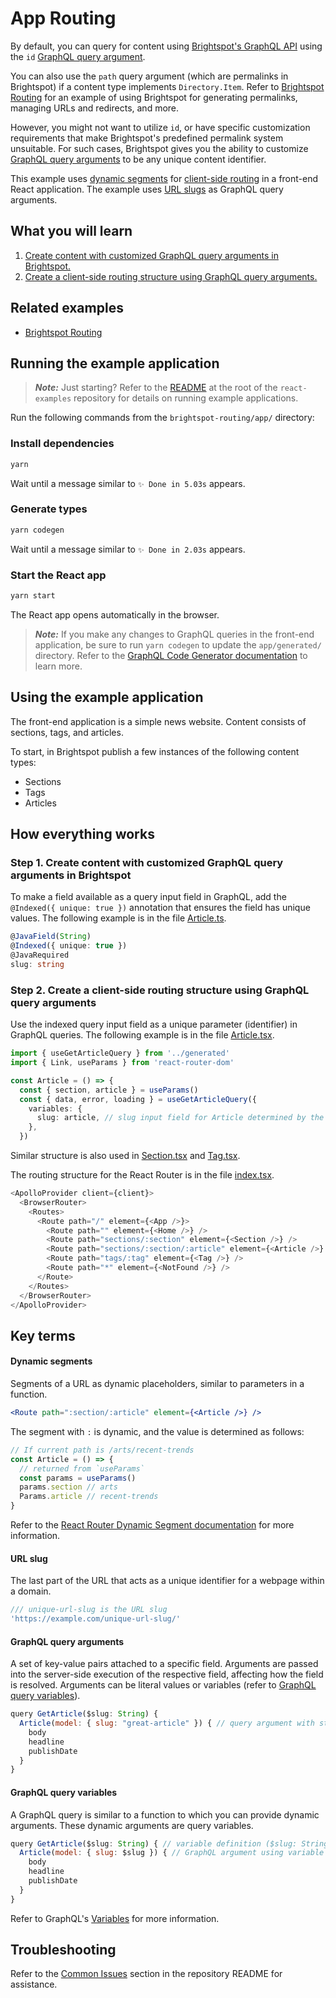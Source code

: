 # App Routing

By default, you can query for content using [Brightspot's GraphQL API](https://www.brightspot.com/documentation/brightspot-cms-developer-guide/latest/graphql-api) using the `id` [GraphQL query argument](#graphql-query-arguments). 

You can also use the `path` query argument (which are permalinks in Brightspot) if a content type implements `Directory.Item`. Refer to [Brightspot Routing](../brightspot-routing/README.md) for an example of using Brightspot for generating permalinks, managing URLs and redirects, and more.

However, you might not want to utilize `id`, or have specific customization requirements that make Brightspot's predefined permalink system unsuitable. For such cases, Brightspot gives you the ability to customize [GraphQL query arguments](#graphql-query-arguments) to be any unique content identifier.

This example uses [dynamic segments](#dynamic-segments) for [client-side routing](https://reactrouter.com/en/main/start/overview#client-side-routing) in a front-end React application. The example uses [URL slugs](#url-slug) as GraphQL query arguments.

## What you will learn

1. [Create content with customized GraphQL query arguments in Brightspot.](#step-1-create-content-with-customized-graphql-query-arguments-in-brightspot)
1. [Create a client-side routing structure using GraphQL query arguments.](#step-2-create-a-client-side-routing-structure-using-graphql-query-arguments)

## Related examples

- [Brightspot Routing](../brightspot-routing/README.md)
## Running the example application

> **_Note:_** Just starting? Refer to the [README](/README.md) at the root of the `react-examples` repository for details on running example applications.

Run the following commands from the `brightspot-routing/app/` directory:

### Install dependencies

```sh
yarn
```
Wait until a message similar to `✨ Done in 5.03s` appears.

### Generate types

```sh
yarn codegen
```

Wait until a message similar to `✨ Done in 2.03s` appears.

### Start the React app

```sh
yarn start
```
The React app opens automatically in the browser.

> **_Note:_** If you make any changes to GraphQL queries in the front-end application, be sure to run `yarn codegen` to update the `app/generated/` directory. Refer to the [GraphQL Code Generator documentation](https://www.the-guild.dev/graphql/codegen/docs/getting-started) to learn more.

## Using the example application

The front-end application is a simple news website. Content consists of sections, tags, and articles.

To start, in Brightspot publish a few instances of the following content types:

- Sections
- Tags
- Articles

## How everything works

### Step 1. Create content with customized GraphQL query arguments in Brightspot

To make a field available as a query input field in GraphQL, add the `@Indexed({ unique: true })` annotation that ensures the field has unique values. The following example is in the file [Article.ts](./brightspot/src/brightspot/example/app_routing/Article.ts).

```typescript
@JavaField(String)
@Indexed({ unique: true })
@JavaRequired
slug: string
```

### Step 2. Create a client-side routing structure using GraphQL query arguments

Use the indexed query input field as a unique parameter (identifier) in GraphQL queries. The following example is in the file [Article.tsx](./app/src/components/Article.tsx).

```typescript
import { useGetArticleQuery } from '../generated'
import { Link, useParams } from 'react-router-dom'

const Article = () => {
  const { section, article } = useParams()
  const { data, error, loading } = useGetArticleQuery({
    variables: {
      slug: article, // slug input field for Article determined by the parameter in the url
    },
  })
```

Similar structure is also used in  [Section.tsx](./app/src/components/Section.tsx) and [Tag.tsx](./app/src/components/Tag.tsx).

The routing structure for the React Router is in the file [index.tsx](./app/src/index.tsx).

```typescript
<ApolloProvider client={client}>
  <BrowserRouter>
    <Routes>
      <Route path="/" element={<App />}>
        <Route path="" element={<Home />} />
        <Route path="sections/:section" element={<Section />} />
        <Route path="sections/:section/:article" element={<Article />} />
        <Route path="tags/:tag" element={<Tag />} />
        <Route path="*" element={<NotFound />} />
      </Route>
    </Routes>
  </BrowserRouter>
</ApolloProvider>
```
## Key terms

#### Dynamic segments

Segments of a URL as dynamic placeholders, similar to parameters in a function.

```jsx
<Route path=":section/:article" element={<Article />} />
```

The segment with `:` is dynamic, and the value is determined as follows:

```jsx
// If current path is /arts/recent-trends
const Article = () => {
  // returned from `useParams`
  const params = useParams()
  params.section // arts
  Params.article // recent-trends
}
```

Refer to the [React Router Dynamic Segment documentation](https://reactrouter.com/en/main/start/overview#dynamic-segments) for more information.

#### URL slug

The last part of the URL that acts as a unique identifier for a webpage within a domain.

```javascript
/// unique-url-slug is the URL slug
'https://example.com/unique-url-slug/'
```

#### GraphQL query arguments

A set of key-value pairs attached to a specific field. Arguments are passed into the server-side execution of the respective field, affecting how the field is resolved. Arguments can be literal values or variables (refer to [GraphQL query variables](#graphql-query-variables)).

```javascript
query GetArticle($slug: String) {
  Article(model: { slug: "great-article" }) { // query argument with static value "great article"
    body
    headline
    publishDate
  }
}
```

#### GraphQL query variables

A GraphQL query is similar to a function to which you can provide dynamic arguments. These dynamic arguments are query variables.

```javascript
query GetArticle($slug: String) { // variable definition ($slug: String)
  Article(model: { slug: $slug }) { // GraphQL argument using variable
    body
    headline
    publishDate
  }
}
```

Refer to GraphQL's [Variables](https://graphql.org/learn/queries/#variables) for more information.

## Troubleshooting

Refer to the [Common Issues](/README.md) section in the repository README for assistance.
